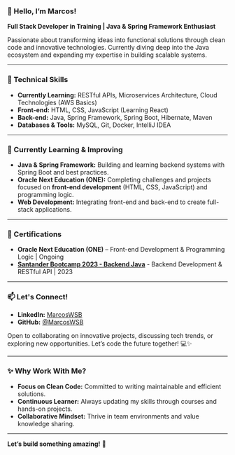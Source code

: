 ### **👋 Hello, I’m Marcos!**  
**Full Stack Developer in Training | Java & Spring Framework Enthusiast**  

Passionate about transforming ideas into functional solutions through clean code and innovative technologies. Currently diving deep into the Java ecosystem and expanding my expertise in building scalable systems.  

---

### **🚀 Technical Skills**   
- **Currently Learning:** RESTful APIs, Microservices Architecture, Cloud Technologies (AWS Basics)  
- **Front-end:** HTML, CSS, JavaScript (Learning React)  
- **Back-end:** Java, Spring Framework, Spring Boot, Hibernate, Maven  
- **Databases & Tools:** MySQL, Git, Docker, IntelliJ IDEA 
---

### **🌱 Currently Learning & Improving**  
- **Java & Spring Framework:** Building and learning backend systems with Spring Boot and best practices.  
- **Oracle Next Education (ONE):** Completing challenges and projects focused on **front-end development** (HTML, CSS, JavaScript) and programming logic.  
- **Web Development:** Integrating front-end and back-end to create full-stack applications.  

---

### **📜 Certifications**  
- **Oracle Next Education (ONE)** – Front-end Development & Programming Logic     | Ongoing  
- [**Santander Bootcamp 2023 - Backend Java**](https://www.dio.me/certificate/D46BEFB1/share) - Backend Development & RESTful API     | 2023

---

### **📫 Let's Connect!**  
- **LinkedIn:** [MarcosWSB](https://www.linkedin.com/in/marcoswq/)  
- **GitHub:** [@MarcosWSB](https://github.com/MarcosWSB)  

Open to collaborating on innovative projects, discussing tech trends, or exploring new opportunities. Let’s code the future together! 💻✨  

---

### ✨ **Why Work With Me?**  
- **Focus on Clean Code:** Committed to writing maintainable and efficient solutions.  
- **Continuous Learner:** Always updating my skills through courses and hands-on projects.  
- **Collaborative Mindset:** Thrive in team environments and value knowledge sharing.  

---

**Let’s build something amazing!** 🚀  
